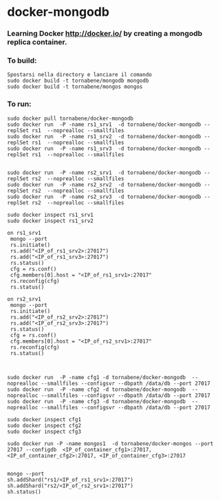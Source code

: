 docker-mongodb
==============

### Learning Docker http://docker.io/ by creating a mongodb replica container.

### To build:

	Spostarsi nella directory e lanciare il comando
    sudo docker build -t tornabene/mongodb mongodb
    sudo docker build -t tornabene/mongos mongos
  
### To run:

    sudo docker pull tornabene/docker-mongodb
    sudo docker run  -P -name rs1_srv1  -d tornabene/docker-mongodb --replSet rs1  --noprealloc --smallfiles
    sudo docker run  -P -name rs1_srv2  -d tornabene/docker-mongodb --replSet rs1  --noprealloc --smallfiles
    sudo docker run  -P -name rs1_srv3  -d tornabene/docker-mongodb --replSet rs1  --noprealloc --smallfiles
    
    
    sudo docker run  -P -name rs2_srv1  -d tornabene/docker-mongodb --replSet rs2  --noprealloc --smallfiles
    sudo docker run  -P -name rs2_srv2  -d tornabene/docker-mongodb --replSet rs2  --noprealloc --smallfiles
    sudo docker run  -P -name rs2_srv3  -d tornabene/docker-mongodb --replSet rs2  --noprealloc --smallfiles
    
    sudo docker inspect rs1_srv1
    sudo docker inspect rs1_srv2

	on rs1_srv1
	 mongo --port
	 rs.initiate()
	 rs.add("<IP_of_rs1_srv2>:27017")
	 rs.add("<IP_of_rs1_srv3>:27017")
	 rs.status()
     cfg = rs.conf()
	 cfg.members[0].host = "<IP_of_rs1_srv1>:27017"
	 rs.reconfig(cfg)
	 rs.status()
    
    on rs2_srv1
	 mongo --port
	 rs.initiate()
	 rs.add("<IP_of_rs2_srv2>:27017")
	 rs.add("<IP_of_rs2_srv3>:27017")
	 rs.status()
	 cfg = rs.conf()
	 cfg.members[0].host = "<IP_of_rs2_srv1>:27017"
	 rs.reconfig(cfg)
	 rs.status()



	sudo docker run  -P -name cfg1 -d tornabene/docker-mongodb  --noprealloc --smallfiles --configsvr --dbpath /data/db --port 27017
	sudo docker run  -P -name cfg2 -d tornabene/docker-mongodb  --noprealloc --smallfiles --configsvr --dbpath /data/db --port 27017
	sudo docker run  -P -name cfg3 -d tornabene/docker-mongodb  --noprealloc --smallfiles --configsvr --dbpath /data/db --port 27017
	
	sudo docker inspect cfg1
    sudo docker inspect cfg2
    sudo docker inspect cfg3
    
	sudo docker run -P -name mongos1  -d tornabene/docker-mongos --port 27017 --configdb  <IP_of_container_cfg1>:27017, <IP_of_container_cfg2>:27017, <IP_of_container_cfg3>:27017
    
  
    mongo --port 
    sh.addShard("rs1/<IP_of_rs1_srv1>:27017")
    sh.addShard("rs2/<IP_of_rs2_srv1>:27017")
    sh.status()

